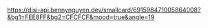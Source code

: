 https://disi-api.bennynguyen.dev/smallcard/691598471005864008?&bg1=FEE8FF&bg2=CFCFCF&mood=true&angle=19
